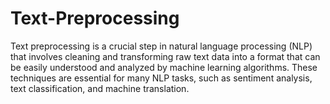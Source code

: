 # Text-Preprocessing
Text preprocessing is a crucial step in natural language processing (NLP) that involves cleaning and transforming raw text data into a format that can be easily understood and analyzed by machine learning algorithms. These techniques are essential for many NLP tasks, such as sentiment analysis, text classification, and machine translation.
